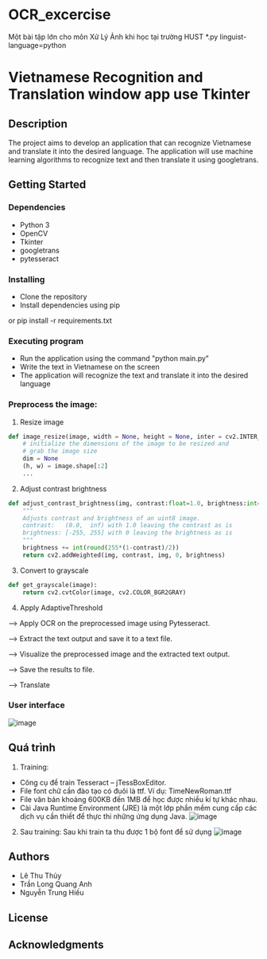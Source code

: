 # OCR_excercise
Một bài tập lớn cho môn Xử Lý Ảnh khi học tại trường HUST *.py linguist-language=python


# Vietnamese Recognition and Translation window app use Tkinter



## Description

The project aims to develop an application that can recognize Vietnamese and translate it into the desired language. The application will use machine learning algorithms to recognize text and then translate it using googletrans.

## Getting Started

### 


### Dependencies

* Python 3
* OpenCV
* Tkinter
* googletrans
* pytesseract

### Installing

* Clone the repository
* Install dependencies using pip

or pip install -r requirements.txt

### Executing program

* Run the application using the command "python main.py"
* Write the text in Vietnamese on the screen
* The application will recognize the text and translate it into the desired language

### Preprocess the image:
1. Resize image
``` python
def image_resize(image, width = None, height = None, inter = cv2.INTER_AREA):
    # initialize the dimensions of the image to be resized and
    # grab the image size
    dim = None
    (h, w) = image.shape[:2]
    ...
```
2. Adjust contrast brightness
```python
def adjust_contrast_brightness(img, contrast:float=1.0, brightness:int=0):
    """
    Adjusts contrast and brightness of an uint8 image.
    contrast:   (0.0,  inf) with 1.0 leaving the contrast as is
    brightness: [-255, 255] with 0 leaving the brightness as is
    """
    brightness += int(round(255*(1-contrast)/2))
    return cv2.addWeighted(img, contrast, img, 0, brightness)
```
3. Convert to grayscale
```python
def get_grayscale(image):
    return cv2.cvtColor(image, cv2.COLOR_BGR2GRAY)
```
4. Apply AdaptiveThreshold

--> Apply OCR on the preprocessed image using Pytesseract.

--> Extract the text output and save it to a text file.

--> Visualize the preprocessed image and the extracted text output.

--> Save the results to file.

--> Translate

### User interface
![image](https://user-images.githubusercontent.com/83382634/233055365-986c2e35-296b-44bf-8c9b-735826fb122a.png)

## Quá trình
1. Training: 
- Công cụ để train Tesseract – jTessBoxEditor. 
- File font chữ cần đào tạo có đuôi là ttf. Ví dụ: TimeNewRoman.ttf  
- File văn bản khoảng 600KB đến 1MB để học được nhiều kí tự khác nhau.
- Cài Java Runtime Environment (JRE) là một lớp phần mềm cung cấp các dịch vụ cần thiết để thực thi những ứng dụng Java.
![image](https://user-images.githubusercontent.com/83382634/233062282-f47a4ab2-9e1c-4e8e-bd12-784c29256514.png)
2. Sau training: Sau khi train ta thu được 1 bộ font để sử dụng
![image](https://user-images.githubusercontent.com/83382634/233062411-3602b54c-b663-4e29-9464-94b0fe389e3b.png)



## Authors

* Lê Thu Thủy
* Trần Long Quang Anh
* Nguyễn Trung Hiếu

## License



## Acknowledgments


